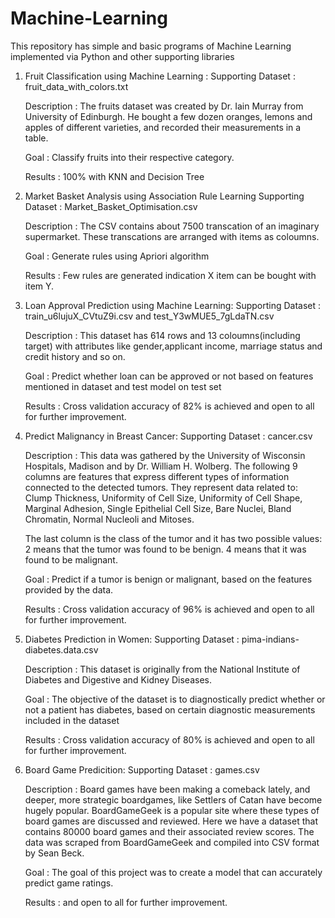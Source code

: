 # Machine-Learning
This repository has simple and basic programs of Machine Learning implemented via Python and other supporting libraries

1) Fruit Classification using Machine Learning :
    Supporting Dataset : fruit_data_with_colors.txt
    
    Description : The fruits dataset was created by Dr. Iain Murray from University of Edinburgh. 
    He bought a few dozen oranges, lemons and apples of different varieties, and recorded their measurements in a table.
    
    Goal : Classify fruits into their respective category.
    
    Results : 100% with KNN and Decision Tree
    
2) Market Basket Analysis using Association Rule Learning 
    Supporting Dataset : Market_Basket_Optimisation.csv
    
    Description : The CSV contains about 7500 transcation of an imaginary supermarket. These transcations are arranged with items as coloumns.    
    
    Goal : Generate rules using Apriori algorithm
    
    Results : Few rules are generated indication X item can be bought with item Y.

3) Loan Approval Prediction using Machine Learning:
    Supporting Dataset : train_u6lujuX_CVtuZ9i.csv and test_Y3wMUE5_7gLdaTN.csv
    
    Description : This dataset has 614 rows and 13 coloumns(including target) with attributes like gender,applicant income,
    marriage status and credit history and so on.    
    
    Goal : Predict whether loan can be approved or not based on features mentioned in dataset and test model on test set
    
    Results : Cross validation accuracy of 82% is achieved and open to all for further improvement.
    
4) Predict Malignancy in Breast Cancer:
    Supporting Dataset : cancer.csv
    
    Description : This data was gathered by the University of Wisconsin Hospitals, Madison and by Dr. William H. Wolberg.
    The following 9 columns are features that express different types of information connected to the detected tumors. 
    They represent data related to: Clump Thickness, Uniformity of Cell Size, Uniformity of Cell Shape, Marginal Adhesion, 
    Single Epithelial Cell Size, Bare Nuclei, Bland Chromatin, Normal Nucleoli and Mitoses.
    
    The last column is the class of the tumor and it has two possible values: 2 means that the tumor was found to be benign. 
    4 means that it was found to be malignant.
    
    Goal : Predict if a tumor is benign or malignant, based on the features provided by the data. 
    
    Results : Cross validation accuracy of 96% is achieved and open to all for further improvement.
    
5) Diabetes Prediction in Women:
    Supporting Dataset : pima-indians-diabetes.data.csv
    
    Description : This dataset is originally from the National Institute of Diabetes and Digestive and Kidney Diseases. 
    
    Goal : The objective of the dataset is to diagnostically predict whether or not a patient has diabetes, based on certain diagnostic
    measurements included in the dataset
    
    Results : Cross validation accuracy of 80% is achieved and open to all for further improvement.

6) Board Game Predicition:
    Supporting Dataset : games.csv
    
    Description : Board games have been making a comeback lately, and deeper, more strategic boardgames, like Settlers of Catan 
    have become hugely popular. BoardGameGeek is a popular site where these types of board games are discussed and reviewed. 
    Here we have a dataset that contains 80000 board games and their associated review scores. 
    The data was scraped from BoardGameGeek and compiled into CSV format by Sean Beck.
    
    Goal : The goal of this project was to create a model that can accurately predict game ratings.
    
    Results :  and open to all for further improvement.
